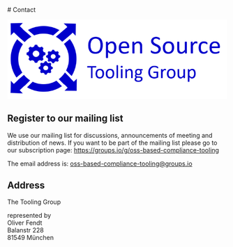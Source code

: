 <br>
<br>
# Contact

![logo](img/logo.png)

## Register to our mailing list
We use our mailing list for discussions, announcements of meeting and distribution of news. If you want to be part of the mailing list please go to our 
subscription page: https://groups.io/g/oss-based-compliance-tooling

The email address is: oss-based-compliance-tooling@groups.io


## Address
The Tooling Group

represented by
<br>Oliver Fendt
<br>Balanstr 228
<br>81549 München
